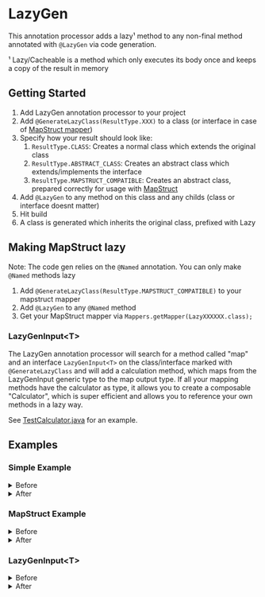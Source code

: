 # LazyGen

This annotation processor adds a lazy¹ method to any non-final method annotated with `@LazyGen` via code generation.

¹ Lazy/Cacheable is a method which only executes its body once and keeps a copy of the result in memory

## Getting Started

1. Add LazyGen annotation processor to your project
2. Add `@GenerateLazyClass(ResultType.XXX)` to a class (or interface in case
   of [MapStruct mapper](https://github.com/mapstruct/mapstruct))
3. Specify how your result should look like:
    1. `ResultType.CLASS`: Creates a normal class which extends the original class
    2. `ResultType.ABSTRACT_CLASS`: Creates an abstract class which extends/implements the interface
    3. `ResultType.MAPSTRUCT_COMPATIBLE`: Creates an abstract class, prepared correctly for usage with
       [MapStruct](https://github.com/mapstruct/mapstruct)
4. Add `@LazyGen` to any method on this class and any childs (class or interface doesnt matter)
5. Hit build
6. A class is generated which inherits the original class, prefixed with Lazy

## Making MapStruct lazy

Note: The code gen relies on the `@Named` annotation. You can only make `@Named` methods lazy

1. Add `@GenerateLazyClass(ResultType.MAPSTRUCT_COMPATIBLE)` to your mapstruct mapper
2. Add `@LazyGen` to any `@Named` method
3. Get your MapStruct mapper via `Mappers.getMapper(LazyXXXXXX.class);`

### LazyGenInput\<T>

The LazyGen annotation processor will search for a method called "map" and an interface `LazyGenInput<T>` on the
class/interface marked with `@GenerateLazyClass`
and will add a calculation method, which maps from the LazyGenInput generic type to the map output type. If all your
mapping methods have the calculator as type, it allows you to create a composable "Calculator", which is super efficient
and allows you to reference your own methods in a lazy way.

See [TestCalculator.java](tests/src/main/java/io/github/askmeagain/lazygen/calculator/complex/TestCalculator.java) for
an example.

## Examples

### Simple Example

<details><summary>Before</summary>
<p>

    @GenerateLazyClass
    public class NormalClass {
        
        @LazyGen
        String abc(){
            return "Test";
        }
    }

</p>
</details>

<details><summary>After</summary>
<p>

    public class LazyNormalClass extends NormalClass {
        private java.lang.String _abc;
        
        @Override
        public java.lang.String abc() {
            if (_abc != null) {
                return _abc;
            }
            _abc = super.abc();
            return _abc;
        }
    }

</p>
</details>

### MapStruct Example

<details><summary>Before</summary>
<p>

    @GenerateLazyClass(ResultType.MAPSTRUCT_COMPATIBLE)
    public interface TestMapper {
    
        @Mapping(target = ".", source = "input", qualifiedByName = "a")
        String mapSummations(String input);
        
        @LazyGen
        @Named("a")
        default String a(TestMapper calculator) {
            System.out.println("a");
            return "a";
        }
    }

</p>
</details>

<details><summary>After</summary>
<p>

    @Mapper
    public abstract class LazyTestMapper implements TestMapper {
    
        @Named("a")
        @Override
        public java.lang.String a(io.github.askmeagain.lazygen.calculator.simple.MapstructAbstractClass _TestMapper0) {
            if (_a != null) {
                return _a;
            }
            _a = TestMapper.super.a(_TestMapper0);
            return _a;
        }
        private java.lang.String _a;
    }

</p>
</details>

### LazyGenInput\<T>

<details><summary>Before</summary>
<p>

    @GenerateLazyClass(ResultType.CLASS)
    public class NormalClassWithInput implements LazyGenInput<Input> {
    
        @LazyGen
        String map(NormalClassWithInput instance){
            return "Test";
        }
    }

</p>
</details>

<details><summary>After</summary>
<p>

    public class  LazyNormalClassWithInput extends NormalClassWithInput {
        private Input inputs;
        
        @Override
        public Input getInputs(){
            return inputs;
        }
        
        public String calculate(Input inputs){
            this.inputs = inputs;
            return map(this);
        }
    
        @Override
        public java.lang.String map(io.github.askmeagain.lazygen.calculator.simple.NormalClassWithInput _NormalClassWithInput0) {
            if (_map != null) {
                return _map;
            }
            _map = super.map(_NormalClassWithInput0);
            return _map;
        }
        private java.lang.String _map;
    }

</p>
</details>